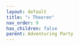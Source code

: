 ```yaml
---
layout: default
title: "💀 Theoren"
nav_order: 9
has_children: false
parent: Adventuring Party
---
```

